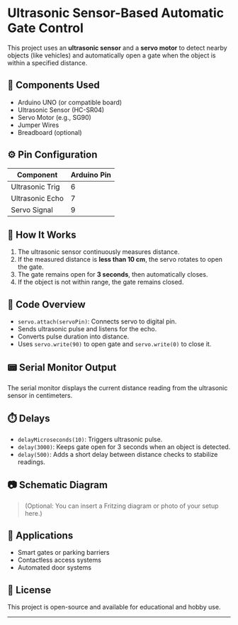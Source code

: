 # Ultrasonic Sensor-Based Automatic Gate Control

This project uses an **ultrasonic sensor** and a **servo motor** to detect nearby objects (like vehicles) and automatically open a gate when the object is within a specified distance.

## 📌 Components Used
- Arduino UNO (or compatible board)
- Ultrasonic Sensor (HC-SR04)
- Servo Motor (e.g., SG90)
- Jumper Wires
- Breadboard (optional)

## ⚙️ Pin Configuration


| Component        | Arduino Pin |
|------------------|-------------|
| Ultrasonic Trig  | 6           |
| Ultrasonic Echo  | 7           |
| Servo Signal     | 9           |

## 🧠 How It Works
1. The ultrasonic sensor continuously measures distance.
2. If the measured distance is **less than 10 cm**, the servo rotates to open the gate.
3. The gate remains open for **3 seconds**, then automatically closes.
4. If the object is not within range, the gate remains closed.

## 🧾 Code Overview

- `servo.attach(servoPin)`: Connects servo to digital pin.
- Sends ultrasonic pulse and listens for the echo.
- Converts pulse duration into distance.
- Uses `servo.write(90)` to open gate and `servo.write(0)` to close it.

## 📟 Serial Monitor Output

The serial monitor displays the current distance reading from the ultrasonic sensor in centimeters.


## ⏱️ Delays
- `delayMicroseconds(10)`: Triggers ultrasonic pulse.
- `delay(3000)`: Keeps gate open for 3 seconds when an object is detected.
- `delay(500)`: Adds a short delay between distance checks to stabilize readings.

## 📷 Schematic Diagram
> (Optional: You can insert a Fritzing diagram or photo of your setup here.)

## 🔐 Applications
- Smart gates or parking barriers
- Contactless access systems
- Automated door systems

## 📄 License
This project is open-source and available for educational and hobby use.

---

